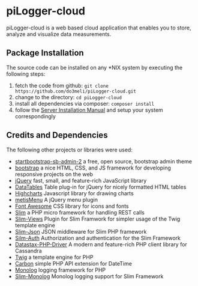 # piLogger-cloud
piLogger-cloud is a web based cloud application that enables you to store, analyze and visualize data measurements. 

## Package Installation
The source code can be installed on any *NIX system by executing the following steps:

1. fetch the code from github: `git clone https://github.com/do3meli/piLogger-cloud.git`
2. change to the directory: `cd piLogger-cloud`
3. install all dependencies via composer: `composer install`
4. follow the [Server Installation Manual](https://github.com/do3meli/piLogger-cloud/wiki/Server-Installation-Manual) and setup your system correspondingly

## Credits and Dependencies
The following other projects or libraries were used:

* [startbootstrap-sb-admin-2](https://github.com/IronSummitMedia/startbootstrap-sb-admin-2) a free, open source, bootstrap admin theme
* [bootstrap](http://getbootstrap.com) a nice HTML, CSS, and JS framework for developing responsive projects on the web
* [jQuery](http://jquery.com) fast, small, and feature-rich JavaScript library
* [DataTables](https://datatables.net) Table plug-in for jQuery for nicely formatted HTML tables
* [Highcharts](http://www.highcharts.com) Javascript library for drawing charts
* [metisMenu](https://github.com/onokumus/metisMenu) A jQuery menu plugin
* [Font Awesome](http://fortawesome.github.io/Font-Awesome/) CSS library for icons and fonts
* [Slim](http://www.slimframework.com) a PHP micro framework for handling REST calls
* [Slim-Views](https://github.com/slimphp/Slim-Views) Plugin for Slim Framwork for simpler usage of the Twig template engine
* [Slim-Json](https://github.com/dogancelik/slim-json) JSON middleware for Slim PHP framework
* [Silm-Auth](https://github.com/jeremykendall/slim-auth) Authorization and authentication for the Slim Framework
* [Datastax-PHP-Driver](http://datastax.github.io/php-driver/) A modern and feature-rich PHP client library for  Cassandra
* [Twig](http://twig.sensiolabs.org) a template engine for PHP
* [Carbon](http://carbon.nesbot.com) simple PHP API extension for DateTime
* [Monolog](https://github.com/Seldaek/monolog) logging framework for PHP
* [Slim-Monolog](https://github.com/Flynsarmy/Slim-Monolog) Monolog logging support for Slim Framework
